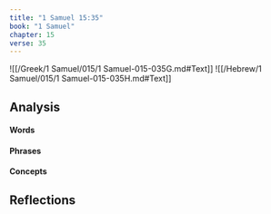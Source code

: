```yaml
---
title: "1 Samuel 15:35"
book: "1 Samuel"
chapter: 15
verse: 35
---
```

![[/Greek/1 Samuel/015/1 Samuel-015-035G.md#Text]]
![[/Hebrew/1 Samuel/015/1 Samuel-015-035H.md#Text]]

## Analysis

#### Words

#### Phrases

#### Concepts

## Reflections
